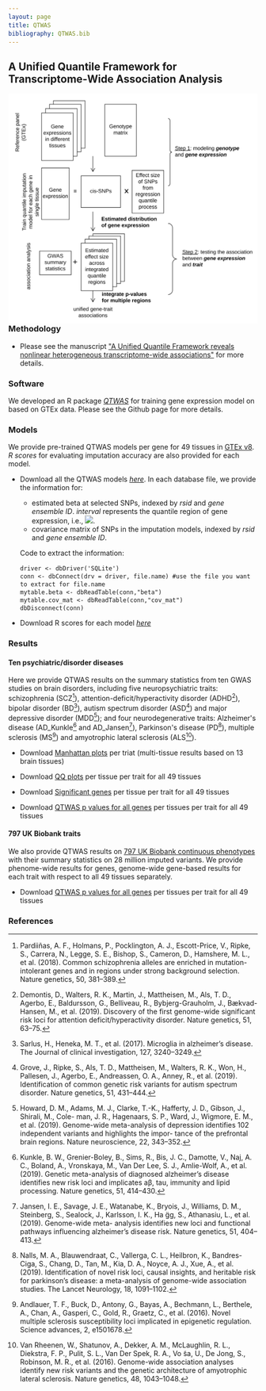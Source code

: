 ```yaml
---
layout: page
title: QTWAS
bibliography: QTWAS.bib
---
```


## A Unified Quantile Framework for Transcriptome-Wide Association Analysis

<img align="right" src="/img/QTWAS_flowchart.jpg" alt="" width="600">


### Methodology

  - Please see the manuscript ["A Unified Quantile Framework reveals nonlinear heterogeneous transcriptome-wide associations"]() for more details.

### Software

  We developed an R package [_QTWAS_](https://github.com/tianyingw/QTWAS) for training gene expression model on based on GTEx data. Please see the Github page for more details.
  

### Models

We provide pre-trained QTWAS models per gene for 49 tissues in [GTEx v8](https://gtexportal.org/home/). _R scores_ for evaluating imputation accuracy are also provided for each model.

  - Download all the QTWAS models [_here_](). In each database file, we provide the information for:
    - estimated beta at selected SNPs, indexed by _rsid_ and _gene ensemble ID_. _interval_ represents the quantile region of gene expression, i.e., <img src="https://render.githubusercontent.com/render/math?math=A_k">.
    - covariance matrix of SNPs in the imputation models, indexed by _rsid_ and _gene ensemble ID_.
  
    Code to extract the information:
    ```
    driver <- dbDriver('SQLite')
    conn <- dbConnect(drv = driver, file.name) #use the file you want to extract for file.name
    mytable.beta <- dbReadTable(conn,"beta")
    mytable.cov_mat <- dbReadTable(conn,"cov_mat")
    dbDisconnect(conn)
    ```
  - Download R scores for each model [_here_]()

### Results

#### Ten psychiatric/disorder diseases 
    
  Here we provide QTWAS results on the summary statistics from ten GWAS studies on brain disorders, including five neuropsychiatric traits: schizophrenia (SCZ[^fn1]), attention-deficit/hyperactivity disorder (ADHD[^fn2]), bipolar disorder (BD[^fn3]), autism spectrum disorder (ASD[^fn4]) and major depressive disorder (MDD[^fn5]); and four neurodegenerative traits: Alzheimer's disease (AD\_Kunkle[^fn6] and AD\_Jansen[^fn7]), Parkinson's disease (PD[^fn8]), multiple sclerosis (MS[^fn9]) and amyotrophic lateral sclerosis (ALS[^fn10]). 

  - Download [Manhattan plots](https://www.dropbox.com/sh/ksva8yexsud9on6/AADnj7RcLC0TH4xvLlVea_ZHa?dl=0) per triat (multi-tissue results based on 13 brain tissues)
    
  - Download [QQ plots](https://www.dropbox.com/sh/omgvs4hxzlcpik8/AABqMYBiFGSzhqwFvvY5dPjZa?dl=0) per tissue per trait for all 49 tissues
  
  - Download [Significant genes](https://www.dropbox.com/sh/qd21drdjdcz3t5h/AADGM3JwZ6SkkG9syIJDaXHIa?dl=0) per tissue per trait for all 49 tissues
    
  - Download [QTWAS p values for all genes]() per tissues per trait for all 49 tissues
    
#### 797 UK Biobank traits
   
   We also provide QTWAS results on [797 UK Biobank  continuous phenotypes](https://pan.ukbb.broadinstitute.org) with their summary statistics on 28 million imputed variants. We provide phenome-wide results for genes, genome-wide gene-based results for each trait with respect to all 49 tissues separately.
   
  - Download [QTWAS p values for all genes]() per tissues per trait for all 49 tissues

### References

[^fn1]: Pardiiñas, A. F., Holmans, P., Pocklington, A. J., Escott-Price, V., Ripke, S., Carrera, N., Legge, S. E., Bishop, S., Cameron, D., Hamshere, M. L., et     al. (2018). Common schizophrenia alleles are enriched in mutation-intolerant genes and in regions under strong background selection. Nature genetics, 50, 381–389.

[^fn2]: Demontis, D., Walters, R. K., Martin, J., Mattheisen, M., Als, T. D., Agerbo, E., Baldursson, G., Belliveau, R., Bybjerg-Grauholm, J., Bækvad-Hansen, M., et al. (2019). Discovery of the first genome-wide significant risk loci for attention deficit/hyperactivity disorder. Nature genetics, 51, 63–75.

[^fn3]: Sarlus, H., Heneka, M. T., et al. (2017). Microglia in alzheimer’s disease. The Journal of clinical investigation, 127, 3240–3249.

[^fn4]: Grove, J., Ripke, S., Als, T. D., Mattheisen, M., Walters, R. K., Won, H., Pallesen, J., Agerbo, E., Andreassen, O. A., Anney, R., et al. (2019). Identification of common genetic risk variants for autism spectrum disorder. Nature genetics, 51, 431–444.

[^fn5]: Howard, D. M., Adams, M. J., Clarke, T.-K., Hafferty, J. D., Gibson, J., Shirali, M., Cole- man, J. R., Hagenaars, S. P., Ward, J., Wigmore, E. M., et al. (2019). Genome-wide meta-analysis of depression identifies 102 independent variants and highlights the impor- tance of the prefrontal brain regions. Nature neuroscience, 22, 343–352.

[^fn6]: Kunkle, B. W., Grenier-Boley, B., Sims, R., Bis, J. C., Damotte, V., Naj, A. C., Boland, A., Vronskaya, M., Van Der Lee, S. J., Amlie-Wolf, A., et al. (2019). Genetic meta-analysis of diagnosed alzheimer’s disease identifies new risk loci and implicates aβ, tau, immunity and lipid processing. Nature genetics, 51, 414–430.

[^fn7]: Jansen, I. E., Savage, J. E., Watanabe, K., Bryois, J., Williams, D. M., Steinberg, S., Sealock, J., Karlsson, I. K., Ha ̈gg, S., Athanasiu, L., et al. (2019). Genome-wide meta- analysis identifies new loci and functional pathways influencing alzheimer’s disease risk. Nature genetics, 51, 404–413.

[^fn8]: Nalls, M. A., Blauwendraat, C., Vallerga, C. L., Heilbron, K., Bandres-Ciga, S., Chang, D., Tan, M., Kia, D. A., Noyce, A. J., Xue, A., et al. (2019). Identification of novel risk loci, causal insights, and heritable risk for parkinson’s disease: a meta-analysis of genome-wide association studies. The Lancet Neurology, 18, 1091–1102.

[^fn9]: Andlauer, T. F., Buck, D., Antony, G., Bayas, A., Bechmann, L., Berthele, A., Chan, A., Gasperi, C., Gold, R., Graetz, C., et al. (2016). Novel multiple sclerosis susceptibility loci implicated in epigenetic regulation. Science advances, 2, e1501678.

[^fn10]: Van Rheenen, W., Shatunov, A., Dekker, A. M., McLaughlin, R. L., Diekstra, F. P., Pulit, S. L., Van Der Spek, R. A., Vo ̃sa, U., De Jong, S., Robinson, M. R., et al. (2016). Genome-wide association analyses identify new risk variants and the genetic architecture of amyotrophic lateral sclerosis. Nature genetics, 48, 1043–1048.

